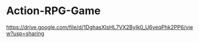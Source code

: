 # Action-RPG-Game

https://drive.google.com/file/d/1DghasXIsHL7VX2ByIk0_U6yeqPhk2PP6/view?usp=sharing
